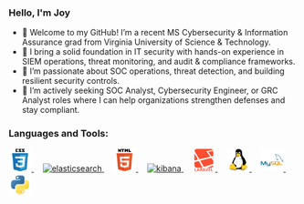 ### Hello, I'm Joy

- 👋 Welcome to my GitHub! I’m a recent MS Cybersecurity & Information Assurance grad from Virginia University of Science & Technology.
- 📖 I bring a solid foundation in IT security with hands-on experience in SIEM operations, threat monitoring, and audit & compliance frameworks.
- 🌱 I’m passionate about SOC operations, threat detection, and building resilient security controls.
- 👯 I’m actively seeking SOC Analyst, Cybersecurity Engineer, or GRC Analyst roles where I can help organizations strengthen defenses and stay compliant.


<h3 align="left">Languages and Tools:</h3>
<p align="left">
<a href="https://www.w3schools.com/css/" target="_blank" rel="noreferrer">
  <img src="https://raw.githubusercontent.com/devicons/devicon/master/icons/css3/css3-original-wordmark.svg" alt="css3" width="40" height="40"/> 
</a>&nbsp;&nbsp;&nbsp;

<a href="https://www.elastic.co" target="_blank" rel="noreferrer">
  <img src="https://www.vectorlogo.zone/logos/elastic/elastic-icon.svg" alt="elasticsearch" width="40" height="40"/> 
</a>&nbsp;&nbsp;&nbsp;

<a href="https://www.w3.org/html/" target="_blank" rel="noreferrer">
  <img src="https://raw.githubusercontent.com/devicons/devicon/master/icons/html5/html5-original-wordmark.svg" alt="html5" width="40" height="40"/> 
</a>&nbsp;&nbsp;&nbsp;

<a href="https://www.elastic.co/kibana" target="_blank" rel="noreferrer">
  <img src="https://www.vectorlogo.zone/logos/elasticco_kibana/elasticco_kibana-icon.svg" alt="kibana" width="40" height="40"/> 
</a>&nbsp;&nbsp;&nbsp;

<a href="https://laravel.com/" target="_blank" rel="noreferrer">
  <img src="https://raw.githubusercontent.com/devicons/devicon/master/icons/laravel/laravel-plain-wordmark.svg" alt="laravel" width="40" height="40"/> 
</a>&nbsp;&nbsp;&nbsp;

<a href="https://www.linux.org/" target="_blank" rel="noreferrer">
  <img src="https://raw.githubusercontent.com/devicons/devicon/master/icons/linux/linux-original.svg" alt="linux" width="40" height="40"/> 
</a>&nbsp;&nbsp;&nbsp;

<a href="https://www.mysql.com/" target="_blank" rel="noreferrer">
  <img src="https://raw.githubusercontent.com/devicons/devicon/master/icons/mysql/mysql-original-wordmark.svg" alt="mysql" width="40" height="40"/> 
</a>&nbsp;&nbsp;&nbsp;

<a href="https://www.python.org" target="_blank" rel="noreferrer">
  <img src="https://raw.githubusercontent.com/devicons/devicon/master/icons/python/python-original.svg" alt="python" width="40" height="40"/> 
</a>
